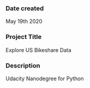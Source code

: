 ### Date created
May 19th 2020

### Project Title
Explore US Bikeshare Data

### Description
Udacity Nanodegree for Python

